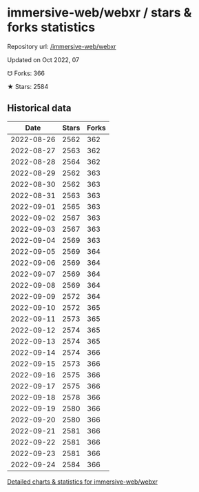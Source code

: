 # immersive-web/webxr / stars & forks statistics

Repository url: [/immersive-web/webxr](https://github.com/immersive-web/webxr)

Updated on Oct 2022, 07

☋ Forks: 366

★ Stars: 2584

## Historical data
| Date | Stars | Forks |
|------|-------|-------|
| 2022-08-26 | 2562 | 362 | 
| 2022-08-27 | 2563 | 362 | 
| 2022-08-28 | 2564 | 362 | 
| 2022-08-29 | 2562 | 363 | 
| 2022-08-30 | 2562 | 363 | 
| 2022-08-31 | 2563 | 363 | 
| 2022-09-01 | 2565 | 363 | 
| 2022-09-02 | 2567 | 363 | 
| 2022-09-03 | 2567 | 363 | 
| 2022-09-04 | 2569 | 363 | 
| 2022-09-05 | 2569 | 364 | 
| 2022-09-06 | 2569 | 364 | 
| 2022-09-07 | 2569 | 364 | 
| 2022-09-08 | 2569 | 364 | 
| 2022-09-09 | 2572 | 364 | 
| 2022-09-10 | 2572 | 365 | 
| 2022-09-11 | 2573 | 365 | 
| 2022-09-12 | 2574 | 365 | 
| 2022-09-13 | 2574 | 365 | 
| 2022-09-14 | 2574 | 366 | 
| 2022-09-15 | 2573 | 366 | 
| 2022-09-16 | 2575 | 366 | 
| 2022-09-17 | 2575 | 366 | 
| 2022-09-18 | 2578 | 366 | 
| 2022-09-19 | 2580 | 366 | 
| 2022-09-20 | 2580 | 366 | 
| 2022-09-21 | 2581 | 366 | 
| 2022-09-22 | 2581 | 366 | 
| 2022-09-23 | 2581 | 366 | 
| 2022-09-24 | 2584 | 366 | 


[Detailed charts & statistics for immersive-web/webxr](https://reviewgithub.com/rep/immersive-web/webxr)
